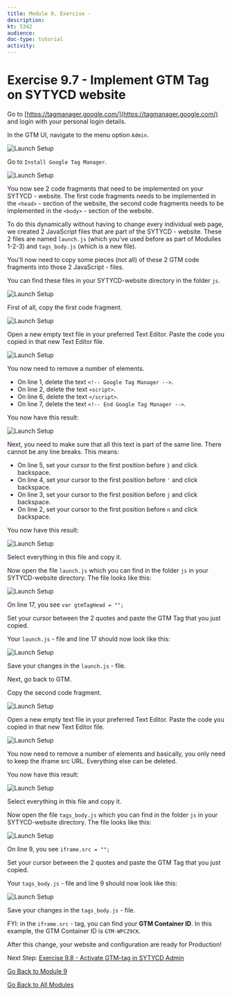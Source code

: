 ```yaml
---
title: Module 9, Exercise - 
description: 
kt: 5342
audience: 
doc-type: tutorial
activity: 
---
```


# Exercise 9.7 - Implement GTM Tag on SYTYCD website

Go to [https://tagmanager.google.com/](https://tagmanager.google.com/) and login with your personal login details.

In the GTM UI, navigate to the menu option ``Admin``.

![Launch Setup](./images/gtmadmin.png)

Go to ``Install Google Tag Manager``.

![Launch Setup](./images/gtminstall.png)

You now see 2 code fragments that need to be implemented on your SYTYCD - website.
The first code fragments needs to be implemented in the ``<head>`` - section of the website, the second code fragments needs to be implemented in the ``<body>`` - section of the website.

To do this dynamically without having to change every individual web page, we created 2 JavaScript files that are part of the SYTYCD - website. These 2 files are named ``launch.js`` (which you've used before as part of Modulles 1-2-3) and ``tags_body.js`` (which is a new file).

You'll now need to copy some pieces (not all) of these 2 GTM code fragments into those 2 JavaScript - files.

You can find these files in your SYTYCD-website directory in the folder ``js``.

![Launch Setup](./images/gtmjs.png)

First of all, copy the first code fragment.

![Launch Setup](./images/gtmjs1.png)

Open a new empty text file in your preferred Text Editor. Paste the code you copied in that new Text Editor file.

![Launch Setup](./images/gtmjstxt1.png)

You now need to remove a number of elements.

* On line 1, delete the text ``<!-- Google Tag Manager -->``.
* On line 2, delete the text ``<script>``.
* On line 6, delete the text ``</script>``.
* On line 7, delete the text ``<!-- End Google Tag Manager -->``.

You now have this result:

![Launch Setup](./images/gtmjstxtedit1.png)

Next, you need to make sure that all this text is part of the same line. There cannot be any line breaks.
This means:

* On line 5, set your cursor to the first position before ``}`` and click backspace.
* On line 4, set your cursor to the first position before ``'`` and click backspace.
* On line 3, set your cursor to the first position before ``j`` and click backspace.
* On line 2, set your cursor to the first position before ``n`` and click backspace.

You now have this result:

![Launch Setup](./images/gtmjstxtedit2.png)

Select everything in this file and copy it.

Now open the file ``launch.js`` which you can find in the folder ``js`` in your SYTYCD-website directory. The file looks like this:

![Launch Setup](./images/gtmjstxteditlaunchjs.png)

On line 17, you see ``var gtmTagHead = "";``

Set your cursor between the 2 quotes and paste the GTM Tag that you just copied.

Your ``launch.js`` - file and line 17 should now look like this:

![Launch Setup](./images/gtmjstxteditlaunchjsok.png)

Save your changes in the ``launch.js`` - file.

Next, go back to GTM.

Copy the second code fragment.

![Launch Setup](./images/gtmjs2.png)

Open a new empty text file in your preferred Text Editor. Paste the code you copied in that new Text Editor file.

![Launch Setup](./images/gtmjstxtiframe.png)

You now need to remove a number of elements and basically, you only need to keep the iframe src URL. Everything else can be deleted.

You now have this result:

![Launch Setup](./images/gtmjstxtiframeedit1.png)

Select everything in this file and copy it.

Now open the file ``tags_body.js`` which you can find in the folder ``js`` in your SYTYCD-website directory. The file looks like this:

![Launch Setup](./images/gtmjstxtedittagsbody.png)

On line 9, you see ``iframe.src = "";``

Set your cursor between the 2 quotes and paste the GTM Tag that you just copied.

Your ``tags_body.js`` - file and line 9 should now look like this:

![Launch Setup](./images/gtmjstxtedittagsbodyok.png)

Save your changes in the ``tags_body.js`` - file.

FYI: in the ``iframe.src`` - tag, you can find your **GTM Container ID**. In this example, the GTM Container ID is ``GTM-WPCZ9CK``.

After this change, your website and configuration are ready for Production!

Next Step: [Exercise 9.8 - Activate GTM-tag in SYTYCD Admin](./ex8.md)

[Go Back to Module 9](./README.md)

[Go Back to All Modules](../../README.md)
